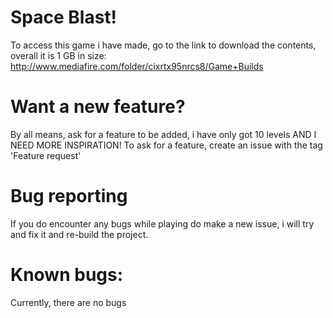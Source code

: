 # Space Blast!
 
To access this game i have made, go to the link to download the contents, overall it is 1 GB in size:
http://www.mediafire.com/folder/cixrtx95nrcs8/Game+Builds


# Want a new feature?
By all means, ask for a feature to be added, i have only got 10 levels AND I NEED MORE INSPIRATION!
To ask for a feature, create an issue with the tag 'Feature request'

# Bug reporting
If you do encounter any bugs while playing do make a new issue, i will try and fix it and re-build the project.

# Known bugs:
Currently, there are no bugs
